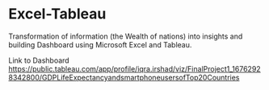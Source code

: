 # Excel-Tableau
Transformation of information (the Wealth of nations) into insights and building Dashboard using Microsoft Excel and Tableau.

Link to Dashboard https://public.tableau.com/app/profile/iqra.irshad/viz/FinalProject1_16762928342800/GDPLifeExpectancyandsmartphoneusersofTop20Countries
